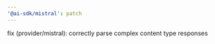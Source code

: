 ```yaml
---
'@ai-sdk/mistral': patch
---
```


fix (provider/mistral): correctly parse complex content type responses
